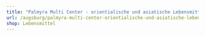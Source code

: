 ```yaml
---
title: "Palmyra Multi Center - orientialische und asiatische Lebensmittel"
url: /augsburg/palmyra-multi-center-orientialische-und-asiatische-lebensmittel/
shop: Lebensmittel
---
```

